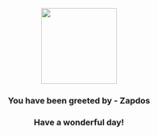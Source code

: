 <p align="center">
    <img src="https://raw.githubusercontent.com/PokeAPI/sprites/master/sprites/pokemon/145.png" width="150" height="150">
</p>
<h3 align="center">You have been greeted by - <b>Zapdos</b></h3>
<h3 align="center">Have a wonderful day!</h3>
